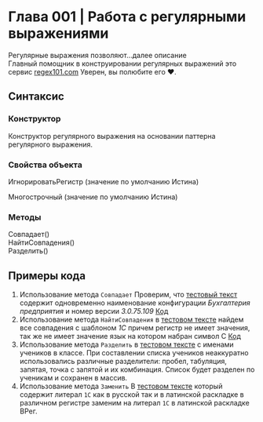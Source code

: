 # Глава 001 | Работа с регулярными выражениями
Регулярные выражения позволяют...далее описание  
Главный помощник в конструировании регулярных выражений это сервис [regex101.com](https://regex101.com/) Уверен, вы полюбите его ❤.

## Синтаксис
### Конструктор
Конструктор регулярного выражения на основании паттерна регулярного выражения.

### Свойства объекта
ИгнорироватьРегистр (значение по умолчанию Истина)

Многострочный (значение по умолчанию Истина)

### Методы
Совпадает()  
НайтиСовпадения()  
Разделить()  

## Примеры кода
1. Использование метода `Совпадает` Проверим, что [тестовый текст](../ADD/text-1.txt) содержит одновременно наименование конфигурации _Бухгалтерия предприятия_ и номер версии _3.0.75.109_ [Код](../SRC/Sample001_01.os)
2. Использование метода `НайтиСовпадения` в [тестовом тексте](../ADD/text-1.txt) найдем все совпадения с шаблоном _1С_ причем регистр не имеет значения, так же не имеет значение язык на котором набран символ С [Код](../SRC/Sample001_02.os)
3. Использование метода `Разделить` в [тестовом тексте](../ADD/text-2.txt) с именами учеников в классе. При составлении списка учеников неаккуратно использовались различные разделители: пробел, табуляция, запятая, точка с запятой и их комбинация. Список будет разделен по ученикам и сохранен в массив.
4. Использование метода `Заменить` В [тестовом тексте](../ADD/text-1.txt) который содержит литерал `1С` как в русской так и в латинской раскладке в различном регистре заменим на литерал `1С` в латинской раскладке ВРег.